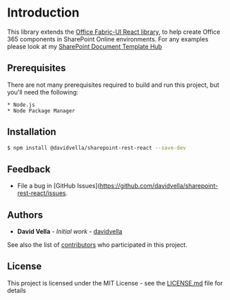 # Introduction 
This library extends the [Office Fabric-UI React library](https://dev.office.com/fabric), to help create Office 365 components in SharePoint Online environments. For any examples please look at my [SharePoint Document Template Hub](https://https://github.com/davidvella/SharePoint-Template-Hub)

## Prerequisites

There are not many prerequisites required to build and run this project, but you'll need the following:

```
* Node.js 
* Node Package Manager
```

## Installation

```bash
$ npm install @davidvella/sharepoint-rest-react --save-dev
```

## Feedback

* File a bug in [GitHub Issues](https://github.com/davidvella/sharepoint-rest-react/issues.

## Authors

* **David Vella** - *Initial work* - [davidvella](https://github.com/davidvella)

See also the list of [contributors](https://github.com/your/project/contributors) who participated in this project.

## License

This project is licensed under the MIT License - see the [LICENSE.md](LICENSE.md) file for details